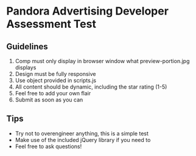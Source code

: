 # Pandora Advertising Developer Assessment Test

## Guidelines

1. Comp must only display in browser window what preview-portion.jpg displays
2. Design must be fully responsive
3. Use object provided in scripts.js
4. All content should be dynamic, including the star rating (1-5)
5. Feel free to add your own flair
6. Submit as soon as you can

## Tips

* Try not to overengineer anything, this is a simple test
* Make use of the included jQuery library if you need to
* Feel free to ask questions!
